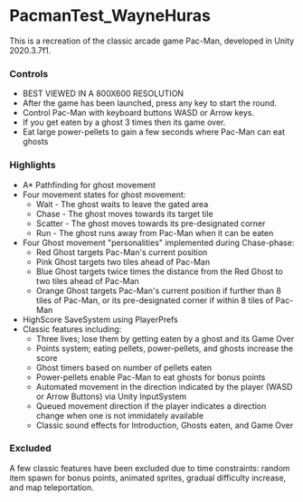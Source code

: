 # PacmanTest_WayneHuras
This is a recreation of the classic arcade game Pac-Man, developed in Unity 2020.3.7f1.

### Controls
- BEST VIEWED IN A 800X600 RESOLUTION
- After the game has been launched, press any key to start the round.
- Control Pac-Man with keyboard buttons WASD or Arrow keys.
- If you get eaten by a ghost 3 times then its game over.
- Eat large power-pellets to gain a few seconds where Pac-Man can eat ghosts

### Highlights
- A* Pathfinding for ghost movement
- Four movement states for ghost movement:
  - Wait - The ghost waits to leave the gated area
  - Chase - The ghost moves towards its target tile
  - Scatter - The ghost moves towards its pre-designated corner
  - Run - The ghost runs away from Pac-Man when it can be eaten
- Four Ghost movement "personalities" implemented during Chase-phase:
  - Red Ghost targets Pac-Man's current position
  - Pink Ghost targets two tiles ahead of Pac-Man
  - Blue Ghost targets twice times the distance from the Red Ghost to two tiles ahead of Pac-Man
  - Orange Ghost targets Pac-Man's current position if further than 8 tiles of Pac-Man, or its pre-designated corner if within 8 tiles of Pac-Man
 - HighScore SaveSystem using PlayerPrefs
 - Classic features including:
   - Three lives; lose them by getting eaten by a ghost and its Game Over
   - Points system; eating pellets, power-pellets, and ghosts increase the score
   - Ghost timers based on number of pellets eaten
   - Power-pellets enable Pac-Man to eat ghosts for bonus points
   - Automated movement in the direction indicated by the player (WASD or Arrow Buttons) via Unity InputSystem
   - Queued movement direction if the player indicates a direction change when one is not immidately available
   - Classic sound effects for Introduction, Ghosts eaten, and Game Over

### Excluded
A few classic features have been excluded due to time constraints: random item spawn for bonus points, animated sprites, gradual difficulty increase, and map teleportation.
